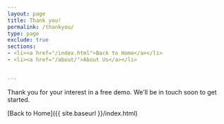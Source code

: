 ```yaml
---
layout: page
title: Thank you!
permalink: /thankyou/
type: page
exclude: true
sections:
- <li><a href="/index.html">Back to Home</a></li>
- <li><a href="/about/">About Us</a></li>


---
```


Thank you for your interest in a free demo. We'll be in touch soon to get started.

[Back to Home]({{ site.baseurl }}/index.html)
